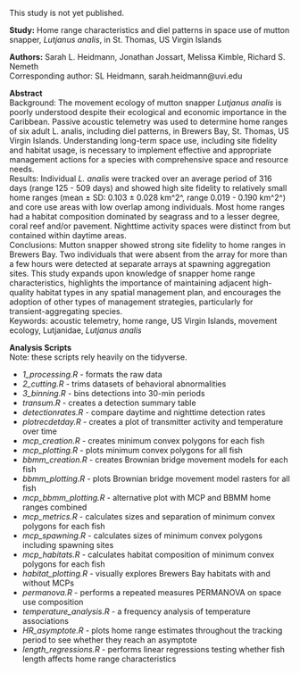 This study is not yet published.

**Study:** Home range characteristics and diel patterns in space use of mutton snapper, *Lutjanus analis*, in St. Thomas, US Virgin Islands

**Authors:** Sarah L. Heidmann, Jonathan Jossart, Melissa Kimble, Richard S. Nemeth\
Corresponding author: SL Heidmann, sarah.heidmann\@uvi.edu

**Abstract**\
Background: The movement ecology of mutton snapper *Lutjanus analis* is poorly understood despite their ecological and economic importance in the Caribbean. Passive acoustic telemetry was used to determine home ranges of six adult L. analis, including diel patterns, in Brewers Bay, St. Thomas, US Virgin Islands. Understanding long-term space use, including site fidelity and habitat usage, is necessary to implement effective and appropriate management actions for a species with comprehensive space and resource needs.\
Results: Individual *L. analis* were tracked over an average period of 316 days (range 125 - 509 days) and showed high site fidelity to relatively small home ranges (mean ± SD: 0.103 ± 0.028 km^2^, range 0.019 - 0.190 km^2^) and core use areas with low overlap among individuals. Most home ranges had a habitat composition dominated by seagrass and to a lesser degree, coral reef and/or pavement. Nighttime activity spaces were distinct from but contained within daytime areas.\
Conclusions: Mutton snapper showed strong site fidelity to home ranges in Brewers Bay. Two individuals that were absent from the array for more than a few hours were detected at separate arrays at spawning aggregation sites. This study expands upon knowledge of snapper home range characteristics, highlights the importance of maintaining adjacent high-quality habitat types in any spatial management plan, and encourages the adoption of other types of management strategies, particularly for transient-aggregating species.\
Keywords: acoustic telemetry, home range, US Virgin Islands, movement ecology, Lutjanidae, *Lutjanus analis*

**Analysis Scripts**\
Note: these scripts rely heavily on the tidyverse.
- *1_processing.R* - formats the raw data
- *2_cutting.R* - trims datasets of behavioral abnormalities
- *3_binning.R* - bins detections into 30-min periods
- *transum.R* - creates a detection summary table
- *detectionrates.R* - compare daytime and nighttime detection rates
- *plotrecdetday.R* - creates a plot of transmitter activity and temperature over time
- *mcp_creation.R* - creates minimum convex polygons for each fish
- *mcp_plotting.R* - plots minimum convex polygons for all fish
- *bbmm_creation.R* - creates Brownian bridge movement models for each fish
- *bbmm_plotting.R* - plots Brownian bridge movement model rasters for all fish
- *mcp_bbmm_plotting.R* - alternative plot with MCP and BBMM home ranges combined
- *mcp_metrics.R* - calculates sizes and separation of minimum convex polygons for each fish
- *mcp_spawning.R* - calculates sizes of minimum convex polygons including spawning sites
- *mcp_habitats.R* - calculates habitat composition of minimum convex polygons for each fish
- *habitat_plotting.R* - visually explores Brewers Bay habitats with and without MCPs
- *permanova.R* - performs a repeated measures PERMANOVA on space use composition
- *temperature_analysis.R* - a frequency analysis of temperature associations
- *HR_asymptote.R* - plots home range estimates throughout the tracking period to see whether they reach an asymptote
- *length_regressions.R* - performs linear regressions testing whether fish length affects home range characteristics
